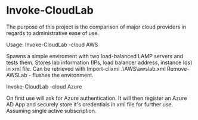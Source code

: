 # Invoke-CloudLab
The purpose of this project is the comparison of major cloud providers in regards to administrative ease of use.

Usage:
Invoke-CloudLab -cloud AWS

Spawns a simple enviroment with two load-balanced LAMP servers and tests them.
Stores lab information (IPs, load balancer address, instance Ids) in xml file. 
Can be retrieved with Import-clixml .\AWS\awslab.xml
Remove-AWSLab - flushes the environment.

Invoke-CloudLab -cloud Azure

On first use will ask for Azure authentication. It will then register an Azure AD App and securely store it's credentials in xml file for further use.
Assuming single active subscription.
